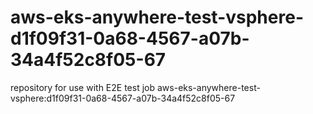 # aws-eks-anywhere-test-vsphere-d1f09f31-0a68-4567-a07b-34a4f52c8f05-67
repository for use with E2E test job aws-eks-anywhere-test-vsphere:d1f09f31-0a68-4567-a07b-34a4f52c8f05-67
